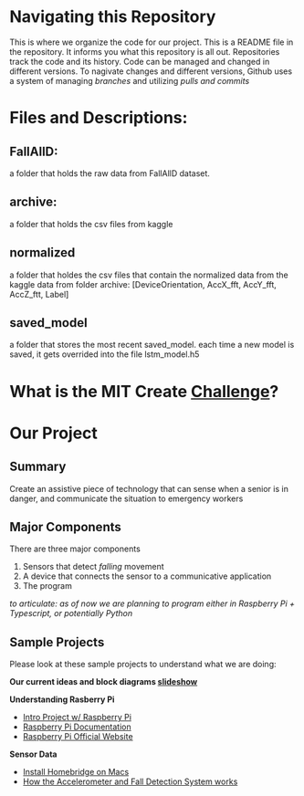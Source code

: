 # Navigating this Repository
This is where we organize the code for our project. This is a README file in the repository. It informs you what this repository is all out.
Repositories track the code and its history. Code can be managed and changed in different versions. To nagivate changes and different versions, Github uses a system of managing *branches* and utilizing *pulls and commits*

# Files and Descriptions:
## FallAllD: 
  a folder that holds the raw data from FallAllD dataset. 
## archive:
  a folder that holds the csv files from kaggle
## normalized
  a folder that holdes the csv files that contain the normalized data from the kaggle data from folder archive: [DeviceOrientation, AccX_fft, AccY_fft, AccZ_ftt, Label]
## saved_model
  a folder that stores the most recent saved_model. each time a new model is saved, it gets overrided into the file lstm_model.h5

# What is the MIT Create [Challenge](https://sites.google.com/view/beaver-works-assistive-tech/create-challenge/the-challenge)?

# Our Project
## Summary
Create an assistive piece of technology that can sense when a senior is in danger, and communicate the situation to emergency workers

## Major Components
There are three major components
1) Sensors that detect *falling* movement
2) A device that connects the sensor to a communicative application
3) The program

*to articulate: as of now we are planning to program either in Raspberry Pi + Typescript, or potentially Python*

## Sample Projects
Please look at these sample projects to understand what we are doing:

**Our current ideas and block diagrams [slideshow](https://docs.google.com/presentation/d/1aa9CrvCU01R1dKsot-3q9yuEzjVwWQEgsKHpUEQwsT0/edit?usp=sharing)**

**Understanding Rasberry Pi**
- [Intro Project  w/ Raspberry Pi](https://projects.raspberrypi.org/en/projects/getting-started-with-the-sense-hat/8)
- [Raspberry Pi Documentation](https://www.raspberrypi.com/documentation/accessories/sense-hat.html)
- [Raspberry Pi Official Website](https://www.raspberrypi.com/)

**Sensor Data**
- [Install Homebridge on Macs](https://github.com/homebridge/homebridge/wiki/Install-Homebridge-on-macOS)
- [How the Accelerometer and Fall Detection System works](https://iotdesignpro.com/projects/iot-based-fall-detection-system-using-nodemcu-esp8266-and-accelerometer-mpu6050)
